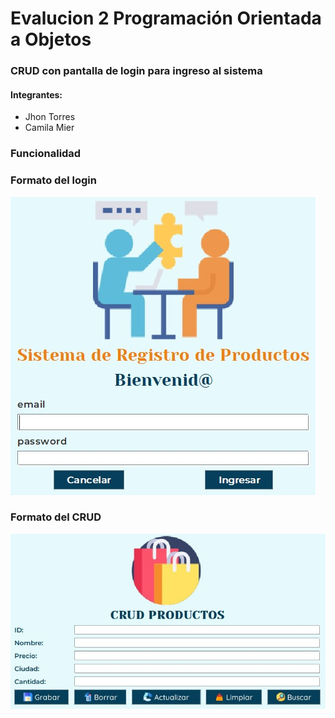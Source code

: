 # Evalucion 2 Programación Orientada a Objetos
### CRUD con pantalla de login para ingreso al sistema

#### Integrantes:
- Jhon Torres
- Camila Mier 

### Funcionalidad

### Formato del login
![Interfaz login](https://github.com/jhon-torres/Evalucion_2/blob/2f4dd8cb43c1b914a116fb4cbd3b59fef9e72254/CRUD%20ReadMe%20Imagenes/Interfaz%20login.jpeg)


### Formato del CRUD
![Interfaz CRUD](https://github.com/jhon-torres/Evalucion_2/blob/2f4dd8cb43c1b914a116fb4cbd3b59fef9e72254/CRUD%20ReadMe%20Imagenes/Interfaz%20CRUD.jpeg)
